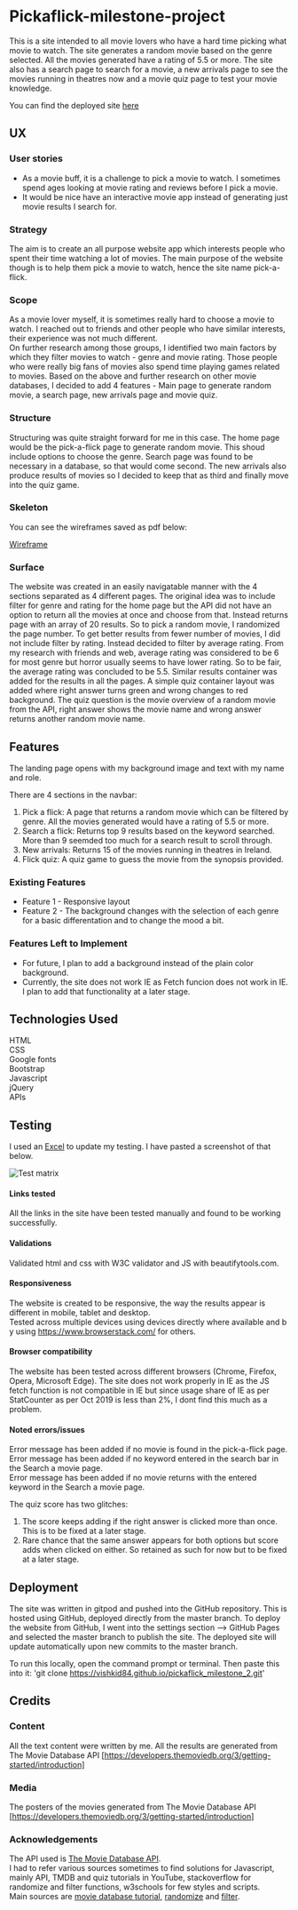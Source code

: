 # Pickaflick-milestone-project

This is a site intended to all movie lovers who have a hard time picking what movie to watch. The site generates a random movie based on the genre selected.
All the movies generated have a rating of 5.5 or more. The site also has a search page to search for a movie, a new arrivals page to see the movies running in theatres now
and a movie quiz page to test your movie knowledge. 

You can find the deployed site [here](https://vishkid84.github.io/pickaflick_milestone_2/)

## UX

### User stories

- As a movie buff, it is a challenge to pick a movie to watch. I sometimes spend ages looking at movie rating and reviews before I pick a movie.<br>
- It would be nice have an interactive movie app instead of generating just movie results I search for.

### Strategy

The aim is to create an all purpose website app which interests people who spent their time watching a lot of movies. 
The main purpose of the website though is to help them pick a movie to watch, hence the site name pick-a-flick. 

### Scope

As a movie lover myself, it is sometimes really hard to choose a movie to watch. I reached out to friends and other people who have similar interests, their experience was not much different.  
On further research among those groups, I identified two main factors by which they filter movies to watch - genre and movie rating. 
Those people who were really big fans of movies also spend time playing games related to movies. 
Based on the above and further research on other movie databases, I decided to add 4 features - Main page to generate random movie, a search page, 
new arrivals page and movie quiz.

### Structure

Structuring was quite straight forward for me in this case. The home page would be the pick-a-flick page to generate random movie. This shoud include options to choose the genre. 
Search page was found to be necessary in a database, so that would come second. 
The new arrivals also produce results of movies so I decided to keep that as third and finally move into the quiz game. 

### Skeleton

You can see the wireframes saved as pdf below:

[Wireframe](https://github.com/vishkid84/pickaflick_milestone_2/blob/master/assets/wireframes/Pickaflick_wireframe.pdf)<br>


### Surface

The website was created in an easily navigatable manner with the 4 sections separated as 4 different pages.
The original idea was to include filter for genre and rating for the home page but the API did not have an option to return all the movies at once and 
choose from that. Instead returns page with an array of 20 results. So to pick a random movie, I randomized the page number. To get better results from 
fewer number of movies, I did not include filter by rating. Instead decided to filter by average rating. From my research with friends and web, average rating 
was considered to be 6 for most genre but horror usually seems to have lower rating. So to be fair, the average rating was concluded to be 5.5. 
Similar results container was added for the results in all the pages. 
A simple quiz container layout was added where right answer turns green and wrong changes to red background. The quiz question is the movie overview of a random movie
from the API, right answer shows the movie name and wrong answer returns another random movie name.

## Features

The landing page opens with my background image and text with my name and role. 

There are 4 sections in the navbar:
1. Pick a flick: A page that returns a random movie which can be filtered by genre. All the movies generated would have a rating of 5.5 or more.
2. Search a flick: Returns top 9 results based on the keyword searched. More than 9 seemded too much for a search result to scroll through. 
3. New arrivals: Returns 15 of the movies running in theatres in Ireland.
4. Flick quiz: A quiz game to guess the movie from the synopsis provided.

### Existing Features
- Feature 1 - Responsive layout
- Feature 2 - The background changes with the selection of each genre for a basic differentation and to change the mood a bit. 

### Features Left to Implement
- For future, I plan to add a background instead of the plain color background. 
- Currently, the site does not work IE as Fetch funcion does not work in IE. I plan to add that functionality at a later stage. 

## Technologies Used

HTML <br>
CSS <br>
Google fonts <br>
Bootstrap <br>
Javascript <br>
jQuery <br>
APIs

## Testing
I used an [Excel](https://github.com/vishkid84/pickaflick_milestone_2/blob/master/assets/Testing/Testing%20Excel.xlsx) to update my testing. 
I have pasted a screenshot of that below. 

![Test matrix](https://github.com/vishkid84/pickaflick_milestone_2/blob/master/assets/Testing/Test_screenshot.png)

#### Links tested
All the links in the site have been tested manually and found to be working successfully.  

#### Validations
Validated html and css with W3C validator and JS with beautifytools.com.

#### Responsiveness
The website is created to be responsive, the way the results appear is different in mobile, tablet and desktop. 
Tested across multiple devices using devices directly where available and by using https://www.browserstack.com/ for others.

#### Browser compatibility
The website has been tested across different browsers (Chrome, Firefox, Opera, Microsoft Edge). The site does not work properly in IE as the JS fetch 
function is not compatible in IE but since usage share of IE as per StatCounter as per Oct 2019 is less than 2%, I dont find this much as a problem. 

#### Noted errors/issues
Error message has been added if no movie is found in the pick-a-flick page. <br>
Error message has been added if no keyword entered in the search bar in the Search a movie page. <br>
Error message has been added if no movie returns with the entered keyword in the Search a movie page. <br>

The quiz score has two glitches: 
1. The score keeps adding if the right answer is clicked more than once. This is to be fixed at a later stage. 
2. Rare chance that the same answer appears for both options but score adds when clicked on either. So retained as such for now but to be fixed at a later stage.


## Deployment

The site was written in gitpod and pushed into the GitHub repository. This is hosted using GitHub, deployed directly from the master branch. 
To deploy the website from GitHub, I went into the settings section --> GitHub Pages and selected the master branch to publish the site. 
The deployed site will update automatically upon new commits to the master branch.

To run this locally, open the command prompt or terminal. Then paste this into it: 'git clone https://vishkid84.github.io/pickaflick_milestone_2.git'

## Credits

### Content

All the text content were written by me.
All the results are generated from The Movie Database API [https://developers.themoviedb.org/3/getting-started/introduction]

### Media

The posters of the movies generated from The Movie Database API [https://developers.themoviedb.org/3/getting-started/introduction]

### Acknowledgements

The API used is [The Movie Database API](https://developers.themoviedb.org/3/getting-started/introduction). <br>
I had to refer various sources sometimes to find solutions for Javascript, mainly API, TMDB and quiz tutorials in YouTube, stackoverflow for randomize and filter functions,
w3schools for few styles and scripts.  
Main sources are [movie database tutorial](https://www.youtube.com/watch?v=mWg2udweauY), [randomize](https://stackoverflow.com/questions/1527803/generating-random-whole-numbers-in-javascript-in-a-specific-range)
and [filter](https://www.w3schools.com/jsref/jsref_filter.asp).